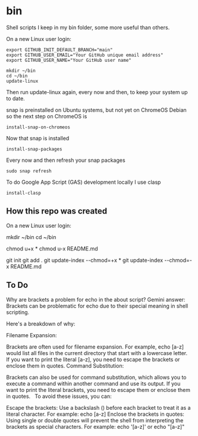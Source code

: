 # bin

Shell scripts I keep in my bin folder, some more useful than others.

On a new Linux user login:
```
export GITHUB_INIT_DEFAULT_BRANCH="main"
export GITHUB_USER_EMAIL="Your GitHub unique email address"
export GITHUB_USER_NAME="Your GitHub user name"

mkdir ~/bin
cd ~/bin
update-linux
```

Then run update-linux again, every now and then, to keep your system up to date.

snap is preinstalled on Ubuntu systems, but not yet on ChromeOS Debian so the next step on ChromeOS is

```
install-snap-on-chromeos
```

Now that snap is installed
```
install-snap-packages
```

Every now and then refresh your snap packages
```
sudo snap refresh
```

To do Google App Script (GAS) development locally I use clasp
```
install-clasp
```

## How this repo was created

On a new Linux user login:

mkdir ~/bin
cd ~/bin

chmod u+x *
chmod u-x README.md

git init
git add .
git update-index --chmod=+x *
git update-index --chmod=-x README.md

## To Do

Why are brackets a problem for echo in the about script?
Gemini answer: Brackets can be problematic for echo due to their special meaning in shell scripting.

Here's a breakdown of why:

Filename Expansion:

Brackets are often used for filename expansion. For example, echo [a-z] would list all files in the current directory that start with a lowercase letter.   
If you want to print the literal [a-z], you need to escape the brackets or enclose them in quotes.
Command Substitution:

Brackets can also be used for command substitution, which allows you to execute a command within another command and use its output.
If you want to print the literal brackets, you need to escape them or enclose them in quotes.   
To avoid these issues, you can:

Escape the brackets: Use a backslash (\) before each bracket to treat it as a literal character. For example: echo \[a-z\]
Enclose the brackets in quotes: Using single or double quotes will prevent the shell from interpreting the brackets as special characters. For example: echo '[a-z]' or echo "[a-z]"
